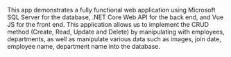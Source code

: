 This app demonstrates a fully functional web application using Microsoft SQL Server for the database, .NET Core Web API for the back end, and Vue JS for the front end.
This application allows us to implement the CRUD method (Create, Read, Update and Delete) by manipulating
with employees, departments, as well as manipulate various data such as images, join date, employee name, department name into the database.

